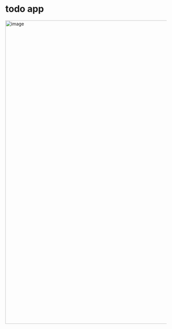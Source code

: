 # todo app
<img width="946" alt="image" src="https://github.com/harpatcorp/todo/assets/28805630/1e38637e-85b9-479e-aec6-76f090ce8f6a">
